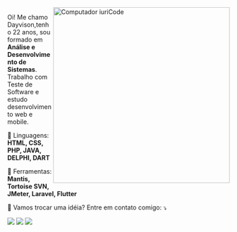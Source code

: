 <img src="https://raw.githubusercontent.com/MicaelliMedeiros/micaellimedeiros/master/image/computer-illustration.png" min-width="400px" max-width="400px" width="400px" align="right" alt="Computador iuriCode">

<p align="left"> 
  Oi! Me chamo Dayvison,tenho 22 anos, sou formado em <strong>Análise e Desenvolvimento de Sistemas</strong>.<br>
  Trabalho com Teste de Software e estudo desenvolvimento web e mobile.
</p>

<p align="left">
  🦄 Linguagens: <strong>HTML, CSS, PHP, JAVA, DELPHI, DART</strong>
</p>

<p align="left">
  💼 Ferramentas: <strong>Mantis, Tortoise SVN, JMeter, Laravel, Flutter</strong>
</p>

<p align="left">
  💌 Vamos trocar uma idéia? Entre em contato comigo: ⤵️
</p>

<p align="left">
  <a href="#dayvisonsil98@gmail.com" alt="Gmail">
  <img src="https://img.shields.io/badge/-Gmail-FF0000?style=flat-square&labelColor=FF0000&logo=gmail&logoColor=white&link=LINK-DO-SEU-EMAIL" /></a>

  <a href="#https://www.linkedin.com.in/dayvison-o" alt="Linkedin">
  <img src="https://img.shields.io/badge/-Linkedin-0e76a8?style=flat-square&logo=Linkedin&logoColor=white&link=LINK-DO-SEU-LINKEDIN" /></a>

  <a href="#https://www.instagram.com/dayvison_o/" alt="Instagram">
  <img src="https://img.shields.io/badge/-Instagram-DF0174?style=flat-square&labelColor=DF0174&logo=instagram&logoColor=white&link=LINK-DO-SEU-INSTAGRAM"/></a>
</p>  
